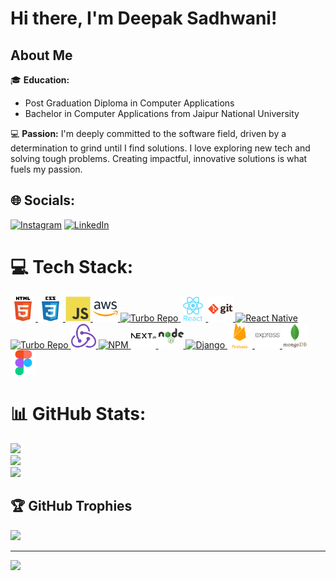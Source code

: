 # Hi there, I'm Deepak Sadhwani! 


## About Me

🎓 **Education:** 
- Post Graduation Diploma in Computer Applications
- Bachelor in Computer Applications from Jaipur National University

💻 **Passion:**
I'm deeply committed to the software field, driven by a determination to grind until I find solutions. I love exploring new tech and solving tough problems. Creating impactful, innovative solutions is what fuels my passion.


## 🌐 Socials:
[![Instagram](https://img.shields.io/badge/Instagram-%23E4405F.svg?logo=Instagram&logoColor=white)](https://instagram.com/deepak__sadhwani/) [![LinkedIn](https://img.shields.io/badge/LinkedIn-%230077B5.svg?logo=linkedin&logoColor=white)](https://linkedin.com/in/deepak-sadhwani-389674248/) 


# 💻 Tech Stack:
<a href="https://developer.mozilla.org/en-US/docs/Web/HTML" target="_blank">
    <img src="https://raw.githubusercontent.com/devicons/devicon/master/icons/html5/html5-original-wordmark.svg" alt="HTML5" width="40" height="40"/>
</a>
<a href="https://developer.mozilla.org/en-US/docs/Web/CSS" target="_blank">
    <img src="https://raw.githubusercontent.com/devicons/devicon/master/icons/css3/css3-original-wordmark.svg" alt="CSS3" width="40" height="40"/>
</a>

<a href="https://developer.mozilla.org/en-US/docs/Web/JavaScript" target="_blank">
    <img src="https://raw.githubusercontent.com/devicons/devicon/master/icons/javascript/javascript-original.svg" alt="JavaScript" width="40" height="40"/>
</a>
<a href="https://aws.amazon.com/" target="_blank">
    <img src="https://raw.githubusercontent.com/devicons/devicon/master/icons/amazonwebservices/amazonwebservices-original-wordmark.svg" alt="AWS" width="40" height="40"/>
</a>


</a>
<a href="https://turbo.build/repo" target="_blank">
    <img src="https://user-images.githubusercontent.com/4060187/196936104-5797972c-ab10-4834-bd61-0d1e5f442c9c.png" alt="Turbo Repo" width="40" height="40"/>
</a>

<a href="https://reactjs.org/" target="_blank">
    <img src="https://raw.githubusercontent.com/devicons/devicon/master/icons/react/react-original-wordmark.svg" alt="React" width="40" height="40"/>
</a>
<a href="https://git-scm.com/" target="_blank">
    <img src="https://raw.githubusercontent.com/devicons/devicon/master/icons/git/git-original-wordmark.svg" alt="Git" width="40" height="40"/>
</a>
<a href="https://reactnative.dev/" target="_blank">
    <img src="https://reactnative.dev/img/header_logo.svg" alt="React Native" width="40" height="40"/>
</a>
<a href="https://turbo.build/repo" target="_blank">
    <img src="https://user-images.githubusercontent.com/4060187/196936104-5797972c-ab10-4834-bd61-0d1e5f442c9c.png" alt="Turbo Repo" width="40" height="40"/>
</a>
<a href="https://redux.js.org/" target="_blank">
    <img src="https://raw.githubusercontent.com/devicons/devicon/master/icons/redux/redux-original.svg" alt="Redux" width="40" height="40"/>
</a>

<a href="https://www.npmjs.com/" target="_blank">
    <img src="https://upload.wikimedia.org/wikipedia/commons/thumb/d/d5/Tailwind_CSS_Logo.svg/768px-Tailwind_CSS_Logo.svg.png?20230715030042" alt="NPM" width="40" height="40"/>
</a>
<a href="https://nextjs.org/" target="_blank">
    <img src="https://raw.githubusercontent.com/devicons/devicon/master/icons/nextjs/nextjs-original-wordmark.svg" alt="Next.js" width="40" height="40"/>
</a>
<a href="https://nodejs.org/" target="_blank">
    <img src="https://raw.githubusercontent.com/devicons/devicon/master/icons/nodejs/nodejs-original-wordmark.svg" alt="Node.js" width="40" height="40"/>
</a>
<a href="https://www.djangoproject.com/" target="_blank">
    <img src="https://uxwing.com/wp-content/themes/uxwing/download/brands-and-social-media/django-logo-icon.svg" alt="Django" width="40" height="40"/>
</a>
<a href="https://firebase.google.com/" target="_blank">
    <img src="https://raw.githubusercontent.com/devicons/devicon/master/icons/firebase/firebase-plain-wordmark.svg" alt="Firebase" width="40" height="40"/>
</a>
<a href="https://expressjs.com/"  target="_blank">
    <img src="https://raw.githubusercontent.com/devicons/devicon/master/icons/express/express-original-wordmark.svg" alt="Express.js" width="40" height="40"/>
</a>

<a href="https://www.mongodb.com/" target="_blank">
    <img src="https://raw.githubusercontent.com/devicons/devicon/master/icons/mongodb/mongodb-original-wordmark.svg" alt="MongoDB" width="40" height="40"/>
</a>
<a href="https://www.figma.com/" target="_blank">
    <img src="https://raw.githubusercontent.com/devicons/devicon/master/icons/figma/figma-original.svg" alt="Figma" width="40" height="40"/>
</a>

# 📊 GitHub Stats:
![](https://github-readme-stats.vercel.app/api?username=Deepaksadhwani&theme=radical&hide_border=false&include_all_commits=true&count_private=true)<br/>
![](https://github-readme-streak-stats.herokuapp.com/?user=Deepaksadhwani&theme=radical&hide_border=false)<br/>
![](https://github-readme-stats.vercel.app/api/top-langs/?username=Deepaksadhwani&theme=radical&hide_border=false&include_all_commits=true&count_private=true&layout=compact)

## 🏆 GitHub Trophies
![](https://github-profile-trophy.vercel.app/?username=Deepaksadhwani&theme=darkhub&no-frame=false&no-bg=false&margin-w=4)

---
[![](https://visitcount.itsvg.in/api?id=Deepaksadhwani&icon=2&color=0)](https://visitcount.itsvg.in)

<!-- Proudly created with GPRM ( https://gprm.itsvg.in ) -->
